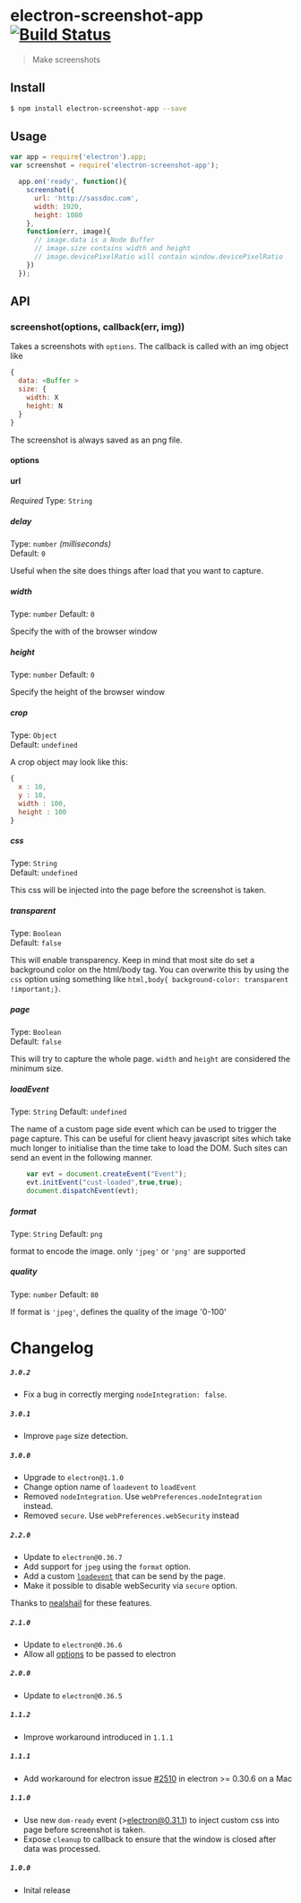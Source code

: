 # electron-screenshot-app [![Build Status](https://travis-ci.org/FWeinb/electron-screenshot-app.svg?branch=master)](https://travis-ci.org/FWeinb/electron-screenshot-app)

> Make screenshots


## Install

```sh
$ npm install electron-screenshot-app --save
```


## Usage

```js
var app = require('electron').app;
var screenshot = require('electron-screenshot-app');

  app.on('ready', function(){
    screenshot({
      url: 'http://sassdoc.com',
      width: 1920,
      height: 1080
    },
    function(err, image){
      // image.data is a Node Buffer
      // image.size contains width and height
      // image.devicePixelRatio will contain window.devicePixelRatio
    })
  });
```


## API

### screenshot(options, callback(err, img))

Takes a screenshots with `options`. The callback is called with an img object like

```js
{
  data: <Buffer >
  size: {
    width: X
    height: N
  }
}
```

The screenshot is always saved as an png file.

#### options

#### url
*Required*
Type: `String`

##### delay

Type: `number` *(milliseconds)*  
Default: `0`

Useful when the site does things after load that you want to capture.

##### width

Type: `number`
Default: `0`

Specify the with of the browser window

##### height

Type: `number`
Default: `0`

Specify the height of the browser window

##### crop

Type: `Object`  
Default: `undefined`

A crop object may look like this:
```js
{
  x : 10,
  y : 10,
  width : 100,
  height : 100
}
```

##### css

Type: `String`  
Default: `undefined`

This css will be injected into the page before the screenshot is taken.

##### transparent

Type: `Boolean`  
Default: `false`

This will enable transparency. Keep in mind that most site do set a background color on the html/body tag.
You can overwrite this by using the `css` option using something like `html,body{ background-color: transparent !important;}`.

##### page

Type: `Boolean`  
Default: `false`

This will try to capture the whole page. `width` and `height` are considered the minimum size.

##### loadEvent

Type: `String`
Default: `undefined`

The name of a custom page side event which can be used to trigger the page capture. This can be useful for client heavy javascript sites which take much longer to initialise than the time take to load the DOM. Such sites can send an event in the following manner.

```js
    var evt = document.createEvent("Event");
    evt.initEvent("cust-loaded",true,true);
    document.dispatchEvent(evt);
```

##### format

Type: `String`
Default: `png`

format to encode the image. only `'jpeg'` or `'png'` are supported

##### quality

Type: `number`
Default: `80`

If format is `'jpeg'`, defines the quality of the image '0-100'



# Changelog

##### `3.0.2`

* Fix a bug in correctly merging `nodeIntegration: false`.

##### `3.0.1`

* Improve `page` size detection.

##### `3.0.0`

* Upgrade to `electron@1.1.0`
* Change option name of `loadevent` to `loadEvent`
* Removed `nodeIntegration`. Use `webPreferences.nodeIntegration` instead.
* Removed `secure`. Use `webPreferences.webSecurity` instead

##### `2.2.0`

* Update to `electron@0.36.7`
* Add support for `jpeg` using the `format` option.
* Add a custom [`loadevent`](#loadEvent) that can be send by the page.
* Make it possible to disable webSecurity via `secure` option.

Thanks to [nealshail](https://github.com/nealshail) for these features.

##### `2.1.0`

* Update to `electron@0.36.6`
* Allow all [options](http://electron.atom.io/docs/v0.36.5/api/browser-window/#new-browserwindow-options) to be passed to electron

##### `2.0.0`

* Update to `electron@0.36.5`

##### `1.1.2`

* Improve workaround introduced in `1.1.1`

##### `1.1.1`

* Add workaround for electron issue [#2510](https://github.com/atom/electron/issues/2610) in electron >= 0.30.6 on a Mac

##### `1.1.0`

* Use new `dom-ready` event (>electron@0.31.1) to inject custom css into page before screenshot is taken.
* Expose `cleanup` to callback to ensure that the window is closed after data was processed.

##### `1.0.0`

* Inital release
